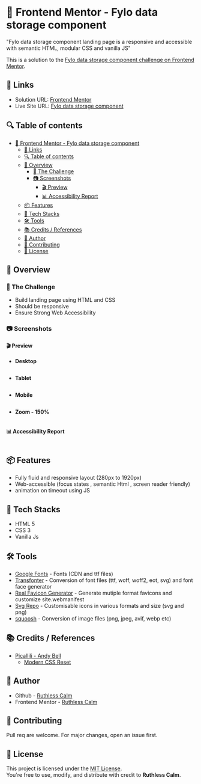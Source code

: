 # 🚀 Frontend Mentor - Fylo data storage component
"Fylo data storage component landing page is a responsive and accessible with semantic HTML, modular CSS and vanilla JS"

This is a solution to the [Fylo data storage component challenge on Frontend Mentor](https://www.frontendmentor.io/challenges/fylo-data-storage-component-1dZPRbV5n).

## 🔗 Links 
- Solution URL: [Frontend Mentor](https://www.frontendmentor.io/solutions/-built-to-impress-400400-accessibility-and-progress-bar-timeout-9ho8s2LCci)
- Live Site URL: [Fylo data storage component](https://ruthlesscalm.github.io/frontend-mentor-projects/fylo-data-storage-component/)

## 🔍 Table of contents

- [🚀 Frontend Mentor - Fylo data storage component](#-frontend-mentor---fylo-data-storage-component)
  - [🔗 Links](#-links)
  - [🔍 Table of contents](#-table-of-contents)
  - [📔 Overview](#-overview)
    - [🎯 The Challenge](#-the-challenge)
    - [📷 Screenshots](#-screenshots)
      - [🎬 Preview](#-preview)
      - [📊 Accessibility Report](#-accessibility-report)
  - [📦 Features](#-features)
  - [📌 Tech Stacks](#-tech-stacks)
  - [🛠️ Tools](#️-tools)
  - [📚 Credits /  References](#-credits---references)
  - [👤 Author](#-author)
  - [🤝 Contributing](#-contributing)
  - [📄 License](#-license)
    

## 📔 Overview

### 🎯 The Challenge

- Build landing page using HTML and CSS
- Should be responsive
- Ensure Strong Web Accessibility

### 📷 Screenshots

#### 🎬 Preview

- **Desktop** 

![]()

- **Tablet** 

![]()

- **Mobile** 

![]()

- **Zoom - 150%**

![]()

#### 📊 Accessibility Report

![]()

## 📦 Features

- Fully fluid and responsive layout (280px to 1920px)
- Web-accessible (focus states , semantic Html , screen reader friendly)
- animation on timeout using JS

## 📌 Tech Stacks

- HTML 5
- CSS 3
- Vanilla Js

## 🛠️ Tools

- [Google Fonts](https://fonts.google.com/?preview.text=Nature) - Fonts (CDN and ttf files)
- [Transfonter](https://transfonter.org/) - Conversion of font files (ttf, woff, woff2, eot, svg) and font face generator
- [Real Favicon Generator](https://realfavicongenerator.net) - Generate mutiple format favicons and customize site.webmanifest
- [Svg Repo](https://www.svgrepo.com/) - Customisable icons in various formats and size (svg and png)
- [squoosh](https://squoosh.app/) - Conversion of image files (png, jpeg, avif, webp etc)

## 📚 Credits /  References

- [Picallili - Andy Bell](https://piccalil.li/author/andy-bell/)
    - [Modern CSS Reset](https://piccalil.li/blog/a-more-modern-css-reset/)

## 👤 Author

- Github - [Ruthless Calm](https://github.com/ruthlesscalm)
- Frontend Mentor - [Ruthless Calm](https://www.frontendmentor.io/profile/ruthlesscalm)

## 🤝 Contributing

Pull req are welcome. For major changes, open an issue first.

## 📄 License

This project is licensed under the [MIT License](../LICENSE).  
You're free to use, modify, and distribute with credit to **Ruthless Calm**.
